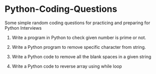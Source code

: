# Python-Coding-Questions
Some simple random coding questions for practicing and preparing for Python Interviews

1) Write a program in Python to check given number is prime or not.

2) Write a Python program to remove specific character from string.

3) Write a Python code to remove all the blank spaces in a given string

4) Write a Python code to reverse array using while loop
